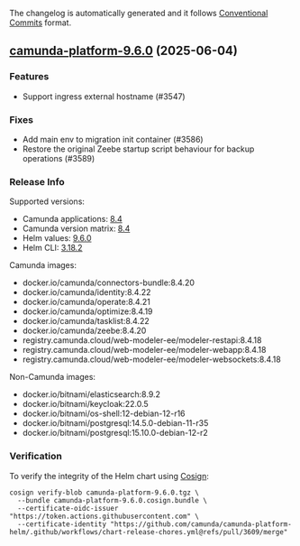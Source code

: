 The changelog is automatically generated and it follows [Conventional Commits](https://www.conventionalcommits.org/en/v1.0.0/) format.

## [camunda-platform-9.6.0](https://github.com/camunda/camunda-platform-helm/releases/tag/camunda-platform-9.6.0) (2025-06-04)

### Features

- Support ingress external hostname (#3547)

### Fixes

- Add main env to migration init container (#3586)
- Restore the original Zeebe startup script behaviour for backup operations (#3589)

<!-- generated by git-cliff -->
### Release Info

Supported versions:

- Camunda applications: [8.4](https://github.com/camunda/camunda/releases?q=tag%3A8.4&expanded=true)
- Camunda version matrix: [8.4](https://helm.camunda.io/camunda-platform/version-matrix/camunda-8.4)
- Helm values: [9.6.0](https://artifacthub.io/packages/helm/camunda/camunda-platform/9.6.0#parameters)
- Helm CLI: [3.18.2](https://github.com/helm/helm/releases/tag/v3.18.2)

Camunda images:

- docker.io/camunda/connectors-bundle:8.4.20
- docker.io/camunda/identity:8.4.22
- docker.io/camunda/operate:8.4.21
- docker.io/camunda/optimize:8.4.19
- docker.io/camunda/tasklist:8.4.22
- docker.io/camunda/zeebe:8.4.20
- registry.camunda.cloud/web-modeler-ee/modeler-restapi:8.4.18
- registry.camunda.cloud/web-modeler-ee/modeler-webapp:8.4.18
- registry.camunda.cloud/web-modeler-ee/modeler-websockets:8.4.18

Non-Camunda images:

- docker.io/bitnami/elasticsearch:8.9.2
- docker.io/bitnami/keycloak:22.0.5
- docker.io/bitnami/os-shell:12-debian-12-r16
- docker.io/bitnami/postgresql:14.5.0-debian-11-r35
- docker.io/bitnami/postgresql:15.10.0-debian-12-r2

### Verification

To verify the integrity of the Helm chart using [Cosign](https://docs.sigstore.dev/signing/quickstart/):

```shell
cosign verify-blob camunda-platform-9.6.0.tgz \
  --bundle camunda-platform-9.6.0.cosign.bundle \
  --certificate-oidc-issuer "https://token.actions.githubusercontent.com" \
  --certificate-identity "https://github.com/camunda/camunda-platform-helm/.github/workflows/chart-release-chores.yml@refs/pull/3609/merge"
```
